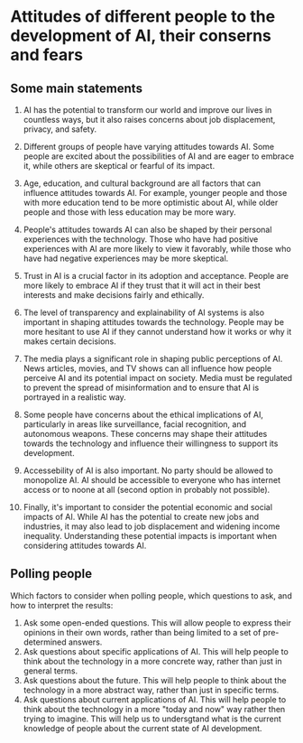 # Attitudes of different people to the development of AI, their conserns and fears

## Some main statements

1. AI has the potential to transform our world and improve our lives in countless ways, but it also raises concerns about job displacement, privacy, and safety.

2. Different groups of people have varying attitudes towards AI. Some people are excited about the possibilities of AI and are eager to embrace it, while others are skeptical or fearful of its impact.

3. Age, education, and cultural background are all factors that can influence attitudes towards AI. For example, younger people and those with more education tend to be more optimistic about AI, while older people and those with less education may be more wary.

4. People's attitudes towards AI can also be shaped by their personal experiences with the technology. Those who have had positive experiences with AI are more likely to view it favorably, while those who have had negative experiences may be more skeptical.

5. Trust in AI is a crucial factor in its adoption and acceptance. People are more likely to embrace AI if they trust that it will act in their best interests and make decisions fairly and ethically.

6. The level of transparency and explainability of AI systems is also important in shaping attitudes towards the technology. People may be more hesitant to use AI if they cannot understand how it works or why it makes certain decisions.

7. The media plays a significant role in shaping public perceptions of AI. News articles, movies, and TV shows can all influence how people perceive AI and its potential impact on society. Media must be regulated to prevent the spread of misinformation and to ensure that AI is portrayed in a realistic way.

8. Some people have concerns about the ethical implications of AI, particularly in areas like surveillance, facial recognition, and autonomous weapons. These concerns may shape their attitudes towards the technology and influence their willingness to support its development.

9. Accessebility of AI is also important. No party should be allowed to monopolize AI. AI should be accessible to everyone who has internet access or to noone at all (second option in probably not possible).

10. Finally, it's important to consider the potential economic and social impacts of AI. While AI has the potential to create new jobs and industries, it may also lead to job displacement and widening income inequality. Understanding these potential impacts is important when considering attitudes towards AI.

## Polling people

Which factors to consider when polling people, which questions to ask, and how to interpret the results:

1. Ask some open-ended questions. This will allow people to express their opinions in their own words, rather than being limited to a set of pre-determined answers.
2. Ask questions about specific applications of AI. This will help people to think about the technology in a more concrete way, rather than just in general terms.
3. Ask questions about the future. This will help people to think about the technology in a more abstract way, rather than just in specific terms.
4. Ask questions about current applications of AI. This will help people to think about the technology in a more "today and now" way rather then trying to imagine. This will help us to undersgtand what is the current knowledge of people about the current state of AI development.
